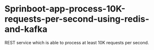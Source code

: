 # Sprinboot-app-process-10K-requests-per-second-using-redis-and-kafka
REST service which is able to process at least 10K requests per second.
